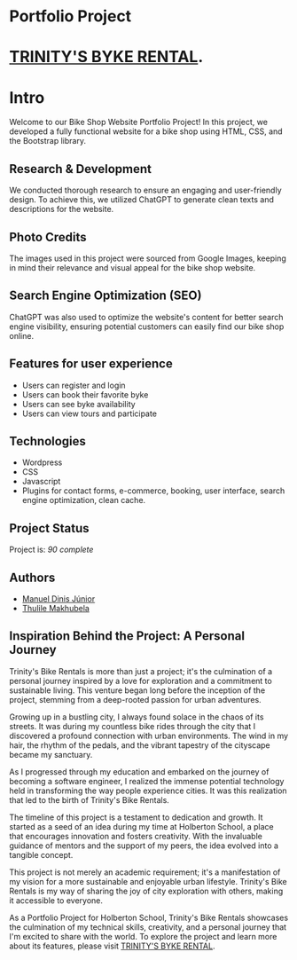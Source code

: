 # Portfolio Project
# [TRINITY'S BYKE RENTAL](https://bikeshop.manueldinisjunior.com/).
# Intro

Welcome to our Bike Shop Website Portfolio Project! In this project, we developed a fully functional website for a bike shop using HTML, CSS, and the Bootstrap library.

## Research & Development

We conducted thorough research to ensure an engaging and user-friendly design. To achieve this, we utilized ChatGPT to generate clean texts and descriptions for the website. 

## Photo Credits

The images used in this project were sourced from Google Images, keeping in mind their relevance and visual appeal for the bike shop website.

## Search Engine Optimization (SEO)

ChatGPT was also used to optimize the website's content for better search engine visibility, ensuring potential customers can easily find our bike shop online.

## Features for user experience

- Users can register and login
- Users can book their favorite byke
- Users can see byke availability
- Users can view tours and participate

## Technologies

- Wordpress
- CSS
- Javascript
- Plugins for contact forms, e-commerce, booking, user interface, search engine optimization, clean cache.

## Project Status
Project is:  _90 complete_ 

## Authors

- [Manuel Dinis Júnior](https://www.github.com/manueldinisjunior)
- [Thulile Makhubela ](https://github.com/ShadowP2066)

## Inspiration Behind the Project: A Personal Journey

Trinity's Bike Rentals is more than just a project; it's the culmination of a personal journey inspired by a love for exploration and a commitment to sustainable living. This venture began long before the inception of the project, stemming from a deep-rooted passion for urban adventures.

Growing up in a bustling city, I always found solace in the chaos of its streets. It was during my countless bike rides through the city that I discovered a profound connection with urban environments. The wind in my hair, the rhythm of the pedals, and the vibrant tapestry of the cityscape became my sanctuary.

As I progressed through my education and embarked on the journey of becoming a software engineer, I realized the immense potential technology held in transforming the way people experience cities. It was this realization that led to the birth of Trinity's Bike Rentals.

The timeline of this project is a testament to dedication and growth. It started as a seed of an idea during my time at Holberton School, a place that encourages innovation and fosters creativity. With the invaluable guidance of mentors and the support of my peers, the idea evolved into a tangible concept.

This project is not merely an academic requirement; it's a manifestation of my vision for a more sustainable and enjoyable urban lifestyle. Trinity's Bike Rentals is my way of sharing the joy of city exploration with others, making it accessible to everyone.

As a Portfolio Project for Holberton School, Trinity's Bike Rentals showcases the culmination of my technical skills, creativity, and a personal journey that I'm excited to share with the world. To explore the project and learn more about its features, please visit [TRINITY'S BYKE RENTAL](https://bikeshop.manueldinisjunior.com/).

